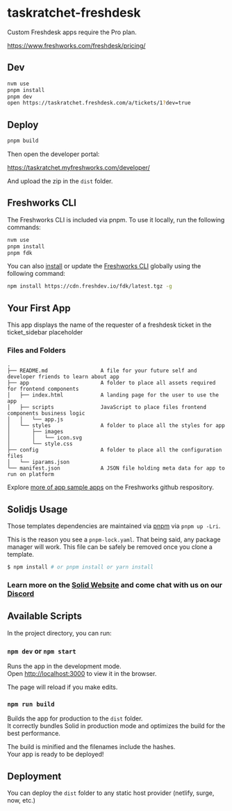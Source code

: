 # taskratchet-freshdesk

Custom Freshdesk apps require the Pro plan.

https://www.freshworks.com/freshdesk/pricing/

## Dev

```bash
nvm use
pnpm install
pnpm dev
open https://taskratchet.freshdesk.com/a/tickets/1?dev=true
```

## Deploy

```bash
pnpm build
```

Then open the developer portal:

https://taskratchet.myfreshworks.com/developer/

And upload the zip in the `dist` folder.

## Freshworks CLI

The Freshworks CLI is included via pnpm. To use it locally, run the following commands:

```bash
nvm use
pnpm install
pnpm fdk
```

You can also [install][1] or update the [Freshworks CLI][2] globally using the following command:

```bash
npm install https://cdn.freshdev.io/fdk/latest.tgz -g
```

## Your First App

This app displays the name of the requester of a freshdesk ticket in the ticket_sidebar placeholder

### Files and Folders
    .
    ├── README.md                 A file for your future self and developer friends to learn about app
    ├── app                       A folder to place all assets required for frontend components
    │   ├── index.html            A landing page for the user to use the app
    │   ├── scripts               JavaScript to place files frontend components business logic
    │   │   └── app.js
    │   └── styles                A folder to place all the styles for app
    │       ├── images
    │       │   └── icon.svg
    │       └── style.css
    ├── config                    A folder to place all the configuration files
    │   └── iparams.json
    └── manifest.json             A JSON file holding meta data for app to run on platform

Explore [more of app sample apps](https://community.developers.freshworks.com/t/freshworks-sample-apps/3604) on the Freshworks github respository.

## Solidjs Usage

Those templates dependencies are maintained via [pnpm](https://pnpm.io) via `pnpm up -Lri`.

This is the reason you see a `pnpm-lock.yaml`. That being said, any package manager will work. This file can be safely be removed once you clone a template.

```bash
$ npm install # or pnpm install or yarn install
```

### Learn more on the [Solid Website](https://solidjs.com) and come chat with us on our [Discord](https://discord.com/invite/solidjs)

## Available Scripts

In the project directory, you can run:

### `npm dev` or `npm start`

Runs the app in the development mode.<br>
Open [http://localhost:3000](http://localhost:3000) to view it in the browser.

The page will reload if you make edits.<br>

### `npm run build`

Builds the app for production to the `dist` folder.<br>
It correctly bundles Solid in production mode and optimizes the build for the best performance.

The build is minified and the filenames include the hashes.<br>
Your app is ready to be deployed!

## Deployment

You can deploy the `dist` folder to any static host provider (netlify, surge, now, etc.)

[1]: https://developers.freshdesk.com/v2/docs/quick-start/#install_the_cli
[2]: https://developers.freshdesk.com/v2/docs/freshworks-cli/